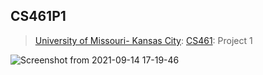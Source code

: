 ## CS461P1
> [University of Missouri- Kansas City](https://www.umkc.edu/): [CS461](https://catalog.umkc.edu/search/?P=COMP-SCI%20461): Project 1

![Screenshot from 2021-09-14 17-19-46](https://user-images.githubusercontent.com/54282562/133341559-29a53348-85bb-425f-96a5-8ce188caf0f1.png)
